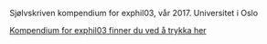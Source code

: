 Sjølvskriven kompendium for exphil03, vår 2017. Universitet i Oslo

[Kompendium for exphil03 finner du ved å trykka 
her](tex/exphil03_kompendium.pdf)

